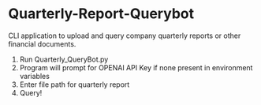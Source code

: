 # Quarterly-Report-Querybot
CLI application to upload and query company quarterly reports or other financial documents.

1. Run Quarterly_QueryBot.py
2. Program will prompt for OPENAI API Key if none present in environment variables
3. Enter file path for quarterly report
4. Query!
